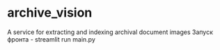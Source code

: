 # archive_vision
A service for extracting and indexing archival document images
Запуск фронта - streamlit run main.py
